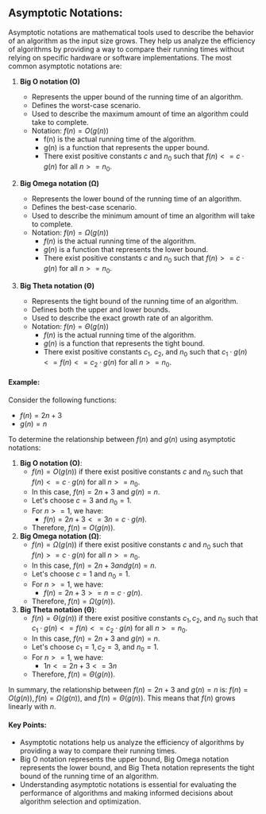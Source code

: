## Asymptotic Notations:
Asymptotic notations are mathematical tools used to describe the behavior of an algorithm as the input size grows. They help us analyze the efficiency of algorithms by providing a way to compare their running times without relying on specific hardware or software implementations. The most common asymptotic notations are:

1. **Big O notation (O)**
    - Represents the upper bound of the running time of an algorithm.
    - Defines the worst-case scenario.
    - Used to describe the maximum amount of time an algorithm could take to complete.
    - Notation: $f(n) = O(g(n))$
        - f(n) is the actual running time of the algorithm.
        - g(n) is a function that represents the upper bound.
        - There exist positive constants $c$ and $n_0$ such that $f(n) <= c \cdot g(n)$ for all $n >= n_0$.

2. **Big Omega notation (Ω)**
    - Represents the lower bound of the running time of an algorithm.
    - Defines the best-case scenario.
    - Used to describe the minimum amount of time an algorithm will take to complete.
    - Notation: $f(n) = Ω(g(n))$
        - $f(n)$ is the actual running time of the algorithm.
        - $g(n)$ is a function that represents the lower bound.
        - There exist positive constants $c$ and $n_0$ such that $f(n) >= c \cdot g(n)$ for all $n >= n_0$.

3. **Big Theta notation (Θ)**
    - Represents the tight bound of the running time of an algorithm.
    - Defines both the upper and lower bounds.
    - Used to describe the exact growth rate of an algorithm.
    - Notation: $f(n) = Θ(g(n))$
        - $f(n)$ is the actual running time of the algorithm.
        - $g(n)$ is a function that represents the tight bound.
        - There exist positive constants $c_1$, $c_2$, and $n_0$ such that $c_1 \cdot g(n) <= f(n) <= c_2 \cdot g(n)$ for all $n >= n_0$.


#### Example:
Consider the following functions:
- $f(n) = 2n + 3$
- $g(n) = n$

To determine the relationship between $f(n)$ and $g(n)$ using asymptotic notations:
1. **Big O notation (O)**:
    - $f(n) = O(g(n))$ if there exist positive constants $c$ and $n_0$ such that $f(n) <= c \cdot g(n)$ for all $n >= n_0$.
    - In this case, $f(n) = 2n + 3$ and $g(n) = n$.
    - Let's choose $c = 3$ and $n_0 = 1$.
    - For $n >= 1$, we have:
        - $f(n) = 2n + 3 <= 3n = c \cdot g(n)$.
    - Therefore, $f(n) = O(g(n))$.
2. **Big Omega notation (Ω)**:
    - $f(n) = Ω(g(n))$ if there exist positive constants $c$ and $n_0$ such that $f(n) >= c \cdot g(n)$ for all $n >= n_0$.
    - In this case, $f(n) = 2n + 3 and g(n) = n$.
    - Let's choose $c = 1$ and $n_0 = 1$.
    - For $n >= 1$, we have:
        - $f(n) = 2n + 3 >= n = c \cdot g(n)$.
    - Therefore, $f(n) = Ω(g(n))$.
3. **Big Theta notation (Θ)**:
    - $f(n) = Θ(g(n))$ if there exist positive constants $c_1, c_2,$ and $n_0$ such that $c_1 \cdot g(n) <= f(n) <= c_2 \cdot g(n)$ for all $n >= n_0$.
    - In this case, $f(n) = 2n + 3$ and $g(n) = n$.
    - Let's choose $c_1 = 1, c_2 = 3$, and $n_0 = 1$.
    - For $n >= 1$, we have:
        - $1n <= 2n + 3 <= 3n$
    - Therefore, $f(n) = Θ(g(n))$.

In summary, the relationship between $f(n) = 2n + 3$ and $g(n) = n$ is: $f(n) = O(g(n)), f(n) = Ω(g(n))$, and $f(n) = Θ(g(n))$. This means that $f(n)$ grows linearly with $n$.

#### Key Points:
- Asymptotic notations help us analyze the efficiency of algorithms by providing a way to compare their running times.
- Big O notation represents the upper bound, Big Omega notation represents the lower bound, and Big Theta notation represents the tight bound of the running time of an algorithm.
- Understanding asymptotic notations is essential for evaluating the performance of algorithms and making informed decisions about algorithm selection and optimization.
